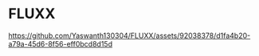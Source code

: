 # FLUXX

https://github.com/Yaswanth130304/FLUXX/assets/92038378/d1fa4b20-a79a-45d6-8f56-eff0bcd8d15d

